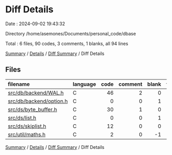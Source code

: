 # Diff Details

Date : 2024-09-02 19:43:32

Directory /home/asemones/Documents/personal_code/dbase

Total : 6 files,  90 codes, 3 comments, 1 blanks, all 94 lines

[Summary](results.md) / [Details](details.md) / [Diff Summary](diff.md) / Diff Details

## Files
| filename | language | code | comment | blank | total |
| :--- | :--- | ---: | ---: | ---: | ---: |
| [src/db/backend/WAL.h](/src/db/backend/WAL.h) | C | 46 | 2 | 0 | 48 |
| [src/db/backend/option.h](/src/db/backend/option.h) | C | 0 | 0 | 1 | 1 |
| [src/ds/byte_buffer.h](/src/ds/byte_buffer.h) | C | 30 | 1 | 0 | 31 |
| [src/ds/list.h](/src/ds/list.h) | C | 0 | 0 | 1 | 1 |
| [src/ds/skiplist.h](/src/ds/skiplist.h) | C | 12 | 0 | 0 | 12 |
| [src/util/maths.h](/src/util/maths.h) | C | 2 | 0 | -1 | 1 |

[Summary](results.md) / [Details](details.md) / [Diff Summary](diff.md) / Diff Details